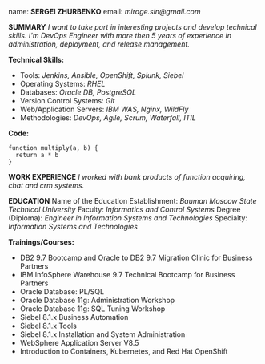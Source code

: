 name: **SERGEI ZHURBENKO**
email: _mirage.sin@gmail.com_

**SUMMARY**
_I want to take part in interesting projects and develop technical skills. I'm DevOps Engineer with more then 5 years of experience in administration, deployment, and release management._

**Technical Skills:**
  * Tools: _Jenkins, Ansible, OpenShift, Splunk, Siebel_
  * Operating Systems: _RHEL_
  * Databases: _Oracle DB, PostgreSQL_
  * Version Control Systems: _Git_
  * Web/Application Servers: _IBM WAS, Nginx, WildFly_
  * Methodologies: _DevOps, Agile, Scrum, Waterfall, ITIL_

**Code:**
```
function multiply(a, b) {
  return a * b
}
```

**WORK EXPERIENCE**
_I worked with bank products of function acquiring, chat and crm systems._

**EDUCATION**
  Name of the Education Establishment:   _Bauman Moscow State Technical University_
  Faculty:                                                          _Informatics and Control Systems_
  Degree (Diploma):                                       _Engineer in Information Systems and Technologies_
  Specialty:                                                       _Information Systems and Technologies_

**Trainings/Courses:**
  * DB2 9.7 Bootcamp and Oracle to DB2 9.7 Migration Clinic for Business Partners
  * IBM InfoSphere Warehouse 9.7 Technical Bootcamp for Business Partners
  * Oracle Database: PL/SQL
  * Oracle Database 11g: Administration Workshop
  * Oracle Database 11g: SQL Tuning Workshop
  * Siebel 8.1.x Business Automation
  * Siebel 8.1.x Tools
  * Siebel 8.1.x Installation and System Administration
  * WebSphere Application Server V8.5
  * Introduction to Containers, Kubernetes, and Red Hat OpenShift